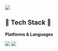 <img src="https://capsule-render.vercel.app/api?type=waving&color=auto&height=200&section=header&text=Strong-AI&fontSize=90" />

## 🔨 Tech Stack 🔨
**Platforms & Languages**

<img src="https://img.shields.io/badge/Google Colab-F9AB00?style=flat&logo=Python&logoColor=white"/>

<img src="https://img.shields.io/badge/Python-3776AB?style=flat&logo=Python&logoColor=white"/>




